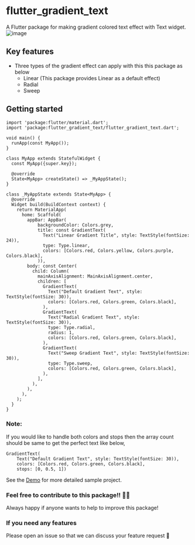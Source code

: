 # flutter_gradient_text

A Flutter package for making gradient colored text effect with Text widget.
![image](https://github.com/trdevendran/flutter_gradient_text/assets/12223179/c6265998-6711-4d38-852b-93c2c25c9e2b)

## Key features
- Three types of the gradient effect can apply with this this package as below
  - Linear (This package provides Linear as a default effect)
  - Radial
  - Sweep

 ## Getting started
```
import 'package:flutter/material.dart';
import 'package:flutter_gradient_text/flutter_gradient_text.dart';

void main() {
  runApp(const MyApp());
}

class MyApp extends StatefulWidget {
  const MyApp({super.key});

  @override
  State<MyApp> createState() => _MyAppState();
}

class _MyAppState extends State<MyApp> {
  @override
  Widget build(BuildContext context) {
    return MaterialApp(
      home: Scaffold(
        appBar: AppBar(
            backgroundColor: Colors.grey,
            title: const GradientText(
              Text("Linear Gradient Title", style: TextStyle(fontSize: 24)),
              type: Type.linear,
              colors: [Colors.red, Colors.yellow, Colors.purple, Colors.black],
            )),
        body: const Center(
          child: Column(
            mainAxisAlignment: MainAxisAlignment.center,
            children: [
              GradientText(
                Text("Default Gradient Text", style: TextStyle(fontSize: 30)),
                colors: [Colors.red, Colors.green, Colors.black],
              ),
              GradientText(
                Text("Radial Gradient Text", style: TextStyle(fontSize: 30)),
                type: Type.radial,
                radius: 1,
                colors: [Colors.red, Colors.green, Colors.black],
              ),
              GradientText(
                Text("Sweep Gradient Text", style: TextStyle(fontSize: 30)),
                type: Type.sweep,
                colors: [Colors.red, Colors.green, Colors.black],
              ),
            ],
          ),
        ),
      ),
    );
  }
}
```

### Note:
If you would like to handle both colors and stops then the array count should be same to get the perfect text like below,
```
GradientText(
    Text("Default Gradient Text", style: TextStyle(fontSize: 30)),
    colors: [Colors.red, Colors.green, Colors.black],
    stops: [0, 0.5, 1])
```

See the [Demo](https://github.com/trdevendran/flutter_gradient_text/blob/master/example/lib/main.dart) for more detailed sample project.

### Feel free to contribute to this package!! 🙇‍♂️
Always happy if anyone wants to help to improve this package!

### If you need any features
Please open an issue so that we can discuss your feature request 🙏




